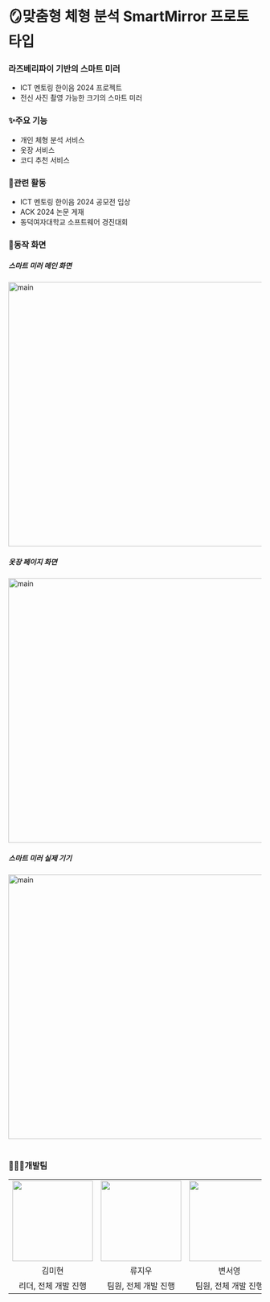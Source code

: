# 🪞맞춤형 체형 분석 SmartMirror 프로토타입
### 라즈베리파이 기반의 스마트 미러
- ICT 멘토링 한이음 2024 프로젝트
- 전신 사진 촬영 가능한 크기의 스마트 미러

### ✨주요 기능
- 개인 체형 분석 서비스
- 옷장 서비스
- 코디 추천 서비스

### 🥇관련 활동
- ICT 멘토링 한이음 2024 공모전 입상
- ACK 2024 논문 게재
- 동덕여자대학교 소프트웨어 경진대회

### 🔎동작 화면
<div>
  <h5>스마트 미러 메인 화면</h5>
  <img width="526" alt="main" src="https://github.com/user-attachments/assets/ab4d25c8-817b-4208-917c-9c53681455cb">
  <h5>옷장 페이지 화면</h5>
  <img width="526" alt="main" src="https://github.com/user-attachments/assets/a2b09dc1-8f76-4444-800e-5b8df5c9d85f">
  <h5>스마트 미러 실제 기기</h5>
  <img width="526" alt="main" src="https://github.com/user-attachments/assets/4e9e6b64-1ec8-40ad-b827-a696e38402eb">
</div>
<br/>

  ### 👩🏻‍💻개발팀
<table width = "100%">
  <tr>
      <td>
      <a href="https://github.com/mhyeon-kim ">                 
          <img src="https://avatars.githubusercontent.com/mhyeon-kim" width="160" />            
      </a>
    </td>
    <td>
      <a href="https://github.com/Ryujiowo ">                 
          <img src="https://avatars.githubusercontent.com/Ryujiowo" width="160" />            
      </a>
    </td>
      <td>
      <a href="https://github.com/seoyoungbyun ">                 
          <img src="https://avatars.githubusercontent.com/seoyoungbyun" width="160" />            
      </a>
    </td>
  </tr>
  <tr>
    <td align="center">김미현</td>
    <td align="center">류지우</td>
    <td align="center">변서영</td>
  </tr>
  <tr>
    <td align="center">리더, 전체 개발 진행</td>
    <td align="center">팀원, 전체 개발 진행</td>
    <td align="center">팀원, 전체 개발 진행</td>
  </tr>
</table>
